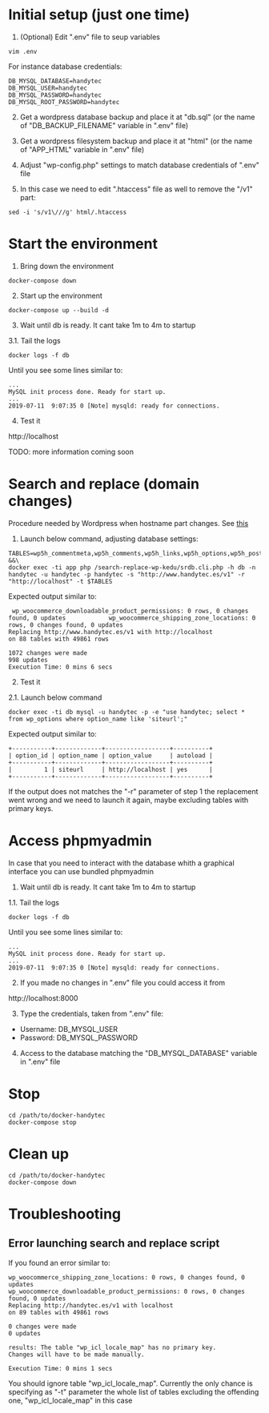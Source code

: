 # Initial setup (just one time)

1. (Optional) Edit ".env" file to seup variables

```
vim .env
```

For instance database credentials:

```
DB_MYSQL_DATABASE=handytec
DB_MYSQL_USER=handytec
DB_MYSQL_PASSWORD=handytec
DB_MYSQL_ROOT_PASSWORD=handytec
```

2. Get a wordpress database backup and place it at "db.sql" (or the name of "DB_BACKUP_FILENAME" variable in ".env" file)

3. Get a wordpress filesystem backup and place it at "html" (or the name of "APP_HTML" variable in ".env" file)

4. Adjust "wp-config.php" settings to match database credentials of ".env" file

5. In this case we need to edit ".htaccess" file as well to remove the "/v1" part:

```
sed -i 's/v1\///g' html/.htaccess
```

# Start the environment

1. Bring down the environment

```
docker-compose down
```

2. Start up the environment

```
docker-compose up --build -d
```

3. Wait until db is ready. It cant take 1m to 4m to startup

3.1. Tail the logs

```
docker logs -f db
```

Until you see some lines similar to:

```
...
MySQL init process done. Ready for start up.
...
2019-07-11  9:07:35 0 [Note] mysqld: ready for connections.
```

4. Test it

http://localhost

TODO: more information coming soon

# Search and replace (domain changes)

Procedure needed by Wordpress when hostname part changes. See [this](https://wordpress.org/support/article/changing-the-site-url/)


1. Launch below command, adjusting database settings:

```
TABLES=wp5h_commentmeta,wp5h_comments,wp5h_links,wp5h_options,wp5h_postmeta,wp5h_posts,wp5h_term_relationships,wp5h_term_taxonomy,wp5h_termmeta,wp5h_terms,wp5h_usermeta,wp5h_users,wp_blc_filters,wp_blc_instances,wp_blc_links,wp_blc_synch,wp_commentmeta,wp_comments,wp_icl_cms_nav_cache,wp_icl_content_status,wp_icl_core_status,wp_icl_flags,wp_icl_languages,wp_icl_languages_translations,wp_icl_message_status,wp_icl_mo_files_domains,wp_icl_node,wp_icl_reminders,wp_icl_string_packages,wp_icl_string_pages,wp_icl_string_positions,wp_icl_string_status,wp_icl_string_translations,wp_icl_string_urls,wp_icl_strings,wp_icl_translate,wp_icl_translate_job,wp_icl_translation_batches,wp_icl_translation_status,wp_icl_translations,wp_layerslider,wp_layerslider_revisions,wp_links,wp_options,wp_postmeta,wp_posts,wp_revslider_css,wp_revslider_layer_animations,wp_revslider_navigations,wp_revslider_sliders,wp_revslider_slides,wp_revslider_static_slides,wp_rg_form,wp_rg_form_meta,wp_rg_form_view,wp_rg_incomplete_submissions,wp_rg_lead,wp_rg_lead_detail,wp_rg_lead_detail_long,wp_rg_lead_meta,wp_rg_lead_notes,wp_smush_dir_images,wp_term_relationships,wp_term_taxonomy,wp_termmeta,wp_terms,wp_usermeta,wp_users,wp_w3tc_cdn_queue,wp_wc_download_log,wp_wc_webhooks,wp_woocommerce_api_keys,wp_woocommerce_attribute_taxonomies,wp_woocommerce_downloadable_product_permissions,wp_woocommerce_log,wp_woocommerce_order_itemmeta,wp_woocommerce_order_items,wp_woocommerce_payment_tokenmeta,wp_woocommerce_payment_tokens,wp_woocommerce_sessions,wp_woocommerce_shipping_zone_locations,wp_woocommerce_shipping_zone_methods,wp_woocommerce_shipping_zones,wp_woocommerce_tax_rate_locations,wp_woocommerce_tax_rates,wp_woocommerce_termmeta,wp_yoast_seo_links,wp_yoast_seo_meta &&\
docker exec -ti app php /search-replace-wp-kedu/srdb.cli.php -h db -n handytec -u handytec -p handytec -s "http://www.handytec.es/v1" -r "http://localhost" -t $TABLES
```

Expected output similar to:

```
 wp_woocommerce_downloadable_product_permissions: 0 rows, 0 changes found, 0 updates            wp_woocommerce_shipping_zone_locations: 0 rows, 0 changes found, 0 updates                    
Replacing http://www.handytec.es/v1 with http://localhost 
on 88 tables with 49861 rows 

1072 changes were made 
998 updates
Execution Time: 0 mins 6 secs
```

2. Test it

2.1. Launch below command

```
docker exec -ti db mysql -u handytec -p -e "use handytec; select * from wp_options where option_name like 'siteurl';"
```

Expected output similar to:

```
+-----------+-------------+------------------+----------+
| option_id | option_name | option_value     | autoload |
+-----------+-------------+------------------+----------+
|         1 | siteurl     | http://localhost | yes      |
+-----------+-------------+------------------+----------+
```

If the output does not matches the "-r" parameter of step 1 the replacement went wrong and we need to launch it again, maybe excluding tables with primary keys.

# Access phpmyadmin

In case that you need to interact with the database whith a graphical interface you can use bundled phpmyadmin

1. Wait until db is ready. It cant take 1m to 4m to startup

1.1. Tail the logs

```
docker logs -f db
```

Until you see some lines similar to:

```
...
MySQL init process done. Ready for start up.
...
2019-07-11  9:07:35 0 [Note] mysqld: ready for connections.
```

2. If you made no changes in ".env" file you could access it from

http://localhost:8000

3. Type the credentials, taken from ".env" file:

* Username: DB_MYSQL_USER
* Password: DB_MYSQL_PASSWORD

4. Access to the database matching the "DB_MYSQL_DATABASE" variable in ".env" file

# Stop

```
cd /path/to/docker-handytec
docker-compose stop
```
# Clean up

```
cd /path/to/docker-handytec
docker-compose down
```

# Troubleshooting

## Error launching search and replace script

If you found an error similar to:

```
wp_woocommerce_shipping_zone_locations: 0 rows, 0 changes found, 0 updates                     wp_woocommerce_downloadable_product_permissions: 0 rows, 0 changes found, 0 updates           
Replacing http://handytec.es/v1 with localhost 
on 89 tables with 49861 rows 

0 changes were made 
0 updates

results: The table "wp_icl_locale_map" has no primary key. 
Changes will have to be made manually.

Execution Time: 0 mins 1 secs
```

You should ignore table "wp_icl_locale_map". Currently the only chance is specifying as "-t" parameter the whole list of tables excluding the offending one, "wp_icl_locale_map" in this case


